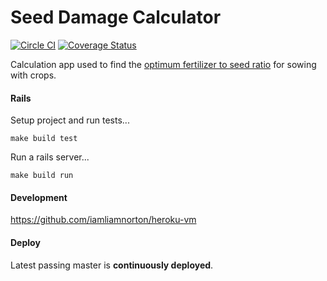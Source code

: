 Seed Damage Calculator
======

[![Circle CI](https://circleci.com/gh/iamliamnorton/seed-damage-calculator.png?style=shield&circle-token=b657e8a80560d44eef279665d59d9393bf8d54eb)](https://circleci.com/gh/iamliamnorton/seed-damage-calculator)
[![Coverage Status](https://coveralls.io/repos/github/iamliamnorton/seed-damage-calculator/badge.svg?branch=master)](https://coveralls.io/github/iamliamnorton/seed-damage-calculator?branch=master)

Calculation app used to find the [optimum fertilizer to seed ratio](http://seed-damage-calculator.herokuapp.com) for sowing with crops.

#### Rails

Setup project and run tests...

```
make build test
```

Run a rails server...

```
make build run
```

#### Development

https://github.com/iamliamnorton/heroku-vm

#### Deploy

Latest passing master is **continuously deployed**.
